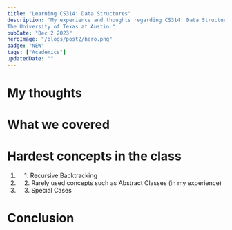 ```yaml
---
title: "Learning CS314: Data Structures"
description: "My experience and thoughts regarding CS314: Data Structures taught at 
The University of Texas at Austin."
pubDate: "Dec 2 2023"
heroImage: "/blogs/post2/hero.png"
badge: "NEW"
tags: ["Academics"]
updatedDate: ""
---
```


# My thoughts #

# What we covered #

# Hardest concepts in the class #
1. &nbsp;&nbsp;&nbsp;&nbsp;1\. Recursive Backtracking
2. &nbsp;&nbsp;&nbsp;&nbsp;2\. Rarely used concepts such as Abstract Classes (in my experience)
3. &nbsp;&nbsp;&nbsp;&nbsp;3\. Special Cases

# Conclusion #  
